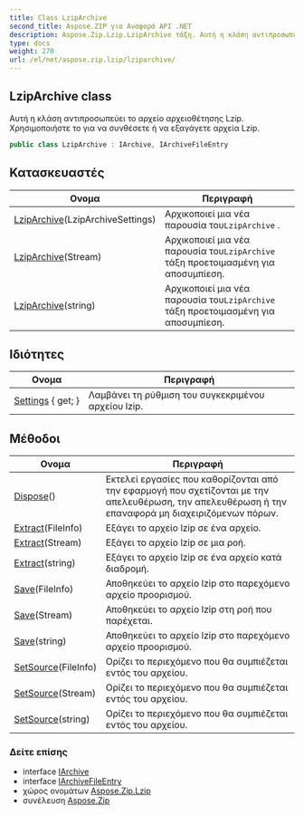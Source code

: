 ```yaml
---
title: Class LzipArchive
second_title: Aspose.ZIP για Αναφορά API .NET
description: Aspose.Zip.Lzip.LzipArchive τάξη. Αυτή η κλάση αντιπροσωπεύει το αρχείο αρχειοθέτησης Lzip. Χρησιμοποιήστε το για να συνθέσετε ή να εξαγάγετε αρχεία Lzip.
type: docs
weight: 270
url: /el/net/aspose.zip.lzip/lziparchive/
---
```

## LzipArchive class

Αυτή η κλάση αντιπροσωπεύει το αρχείο αρχειοθέτησης Lzip. Χρησιμοποιήστε το για να συνθέσετε ή να εξαγάγετε αρχεία Lzip.

```csharp
public class LzipArchive : IArchive, IArchiveFileEntry
```

## Κατασκευαστές

| Ονομα | Περιγραφή |
| --- | --- |
| [LzipArchive](lziparchive/#constructor)(LzipArchiveSettings) | Αρχικοποιεί μια νέα παρουσία του`LzipArchive` . |
| [LzipArchive](lziparchive/#constructor_1)(Stream) | Αρχικοποιεί μια νέα παρουσία του`LzipArchive` τάξη προετοιμασμένη για αποσυμπίεση. |
| [LzipArchive](lziparchive/#constructor_2)(string) | Αρχικοποιεί μια νέα παρουσία του`LzipArchive` τάξη προετοιμασμένη για αποσυμπίεση. |

## Ιδιότητες

| Ονομα | Περιγραφή |
| --- | --- |
| [Settings](../../aspose.zip.lzip/lziparchive/settings/) { get; } | Λαμβάνει τη ρύθμιση του συγκεκριμένου αρχείου lzip. |

## Μέθοδοι

| Ονομα | Περιγραφή |
| --- | --- |
| [Dispose](../../aspose.zip.lzip/lziparchive/dispose/)() | Εκτελεί εργασίες που καθορίζονται από την εφαρμογή που σχετίζονται με την απελευθέρωση, την απελευθέρωση ή την επαναφορά μη διαχειριζόμενων πόρων. |
| [Extract](../../aspose.zip.lzip/lziparchive/extract/#extract)(FileInfo) | Εξάγει το αρχείο lzip σε ένα αρχείο. |
| [Extract](../../aspose.zip.lzip/lziparchive/extract/#extract_1)(Stream) | Εξάγει το αρχείο lzip σε μια ροή. |
| [Extract](../../aspose.zip.lzip/lziparchive/extract/#extract_2)(string) | Εξάγει το αρχείο lzip σε ένα αρχείο κατά διαδρομή. |
| [Save](../../aspose.zip.lzip/lziparchive/save/#save)(FileInfo) | Αποθηκεύει το αρχείο lzip στο παρεχόμενο αρχείο προορισμού. |
| [Save](../../aspose.zip.lzip/lziparchive/save/#save_1)(Stream) | Αποθηκεύει το αρχείο lzip στη ροή που παρέχεται. |
| [Save](../../aspose.zip.lzip/lziparchive/save/#save_2)(string) | Αποθηκεύει το αρχείο lzip στο παρεχόμενο αρχείο προορισμού. |
| [SetSource](../../aspose.zip.lzip/lziparchive/setsource/#setsource)(FileInfo) | Ορίζει το περιεχόμενο που θα συμπιέζεται εντός του αρχείου. |
| [SetSource](../../aspose.zip.lzip/lziparchive/setsource/#setsource_1)(Stream) | Ορίζει το περιεχόμενο που θα συμπιέζεται εντός του αρχείου. |
| [SetSource](../../aspose.zip.lzip/lziparchive/setsource/#setsource_2)(string) | Ορίζει το περιεχόμενο που θα συμπιέζεται εντός του αρχείου. |

### Δείτε επίσης

* interface [IArchive](../../aspose.zip/iarchive/)
* interface [IArchiveFileEntry](../../aspose.zip/iarchivefileentry/)
* χώρος ονομάτων [Aspose.Zip.Lzip](../../aspose.zip.lzip/)
* συνέλευση [Aspose.Zip](../../)


